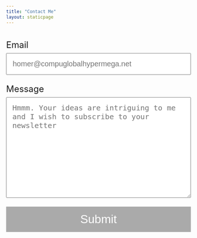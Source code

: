 ```yaml
---
title: "Contact Me"
layout: staticpage
---
```


<style type="text/css">
.contact-form {
    display: flex;
    flex-direction: column;
    max-width: 700px;
}

.contact-form label {
    font-size: 1.5rem;
    margin-top: 1.5rem;
}

.contact-form input,
.contact-form textarea {
    margin-top: 0.5rem;
    padding:1rem;
    font-size: 1.25rem;
}

.contact-form input::placeholder,
.contact-form textarea::placeholder {
    font-size: 1.25rem;
}
 
.contact-form button {
    margin-top: 1.5rem;
    padding: 1rem;
    font-size: 2rem;
    background-color: #aaa;
    color: white;
    border: none;
}

.contact-form button:hover {
    cursor: pointer;
}

</style>



<form class="contact-form" method="POST" action="https://api.formcake.com/api/form/ef1c9ab7-c54d-4bb9-a607-1fa5062edcab/submission">
    <label for="email">Email</label>
    <input placeholder="homer@compuglobalhypermega.net" required type="email" name="email" />
    <label for="message">Message</label>
    <textarea placeholder="Hmmm. Your ideas are intriguing to me and I wish to subscribe to your newsletter" required name="message" rows="10" cols="70"></textarea>
    <button type="submit" class="button">Submit</button>
</form>



























